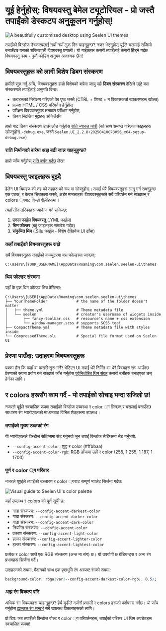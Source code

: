 # यूई हेर्नुहोस्: विषयवस्तु बेमेल ट्यूटोरियल - प्रो जस्तै तपाईंको डेस्कटप अनुकूलन गर्नुहोस्!

![A beautifully customized desktop using Seelen UI themes](https://raw.githubusercontent.com/Seelen-Inc/sl-blogs/refs/heads/master/blog/seelen-ui-theme-tutorial/image.png)

तपाईंको विन्डोज डेस्कटपलाई नयाँ नयाँ लुक दिन चाहनुहुन्छ? नजर भेट्नुहोस् यूईले यसलाई सजिलो बनाउँदछ
 यसको शक्तिशाली विषयवस्तु प्रणाली। यो गाईडहरू कसरी तपाईंलाई कसरी हिंड्ने गर्दछ
 विषयवस्तु काम - कुनै कोडिंग अनुभव आवश्यक छैन!

## विषयवस्तुहरू को लागी विशेष डिबग संस्करण

हामीले सुरु गर्नु अघि, विषयवस्तुहरू हाम्रो विशेषको बारेमा जान्नु पर्छ **डिबग संस्करण**
देखिने उई! यस संस्करणले तपाईंलाई अनुमति दिन्छ:

* तत्वहरूको निरीक्षण गरिएको वेब पृष्ठ जस्तै (CTRL + शिफ्ट + म विकासकर्ता उपकरणहरू खोल्छ)
* प्रत्यक्ष HTML / CSS परिवर्तन हेर्नुहोस्
* परीक्षण विषयवस्तुहरू तत्काल परीक्षण गर्नुहोस्
* डिबग स्टिलिंग मुद्दाहरू सजिलैसँग

हाम्रो बाट डिबग संस्करण डाउनलोड गर्नुहोस्
[राति च्यानल जारी](https://seelen.io/apps/seelen-ui/releases/nightly)
(को साथ समाप्त गरिएका फाइलहरू खोज्नुहोस् `-debug.exe`, जस्तै
`Seelen.UI_2.2.8+20250410073056_x64-setup-debug.exe`)

### राति निर्माणको बारेमा अझ बढी जान्न चाहनुहुन्छ?

हाम्रो जाँच गर्नुहोस्
[राति वर्णन गर्दछ](https://seelen.io/blog/seelen-ui-nightly) लेख!

## विषयवस्तु फाइलहरू बुझ्दै

हेलेन UI थिमहरु को तह को तहहरु को रूप मा सोच्नुहोस्। तपाईं धेरै विषयवस्तुहरू लागू गर्न सक्नुहुन्छ
 एक पटक, र केवल चित्रकला जस्तै, अर्डर मामलाहरु! विषयवस्तुहरूले सबै परिवर्तन गर्न सक्दछन्
 र colors ्गबाट ​​विन्डो शैलीहरूमा।

त्यहाँ तीन तरिकाहरू प्याकेज गर्न सकिन्छ:

1. **एकल फाईल विषयवस्तु** (.YML फाईल)
2. **थिम फोल्डर** (बहु फाइलहरू समावेश गर्दछ)
3. **संकुचित थिम** (.Sllu फाईल - विशेष देखिनेज UI ढाँचा)

### कहाँ तपाईंको विषयवस्तुहरू राख्ने

सबै विषयवस्तुहरू तपाईंको कम्प्युटरमा यस फोल्डरमा जान्छन्:

```text
C:\Users\{YOUR_USERNAME}\AppData\Roaming\com.seelen.seelen-ui\themes
```

### थिम फोल्डर संरचना

यहाँ के एक थिम फोल्डर भित्र देखिन्छ:

```text
C:\Users\{USER}\AppData\Roaming\com.seelen.seelen-ui\themes
├── YourThemeFolder             # the name of the folder doesn't matter
│   ├── theme.yml               # Theme metadata file
│   └── seelen                  # creator's username of widgets inside
│       ├── fancy-toolbar.css   # resource's name + css extension
│       └── window-manager.scss # supports SCSS too!
├── CompactTheme.yml            # Theme metadata file with styles inside
└── CompressedTheme.slu         # Special file format used on Seelen UI
```

## प्रेरणा पाउँदा: उदाहरण विषयवस्तुहरू

पक्का छैन कि कहाँ वा कसरी सुरू गर्ने? भेटिएन UI तपाईं धेरै निर्मित-मा धेरै बिषयहरु संग आउँदछ
 प्रेरणाको रूपमा प्रयोग गर्न सक्दछ! जाँच गर्नुहोस्
[पूर्वनिर्धारित थिम संग्रह](https://github.com/eythaann/Seelen-UI/tree/master/static/themes)
कसरी उनीहरू बनाइएका छन् हेर्नका लागि।

## र colors हरूसँग काम गर्दै - यो तपाईको सोचाइ भन्दा सजिलो छ!

नजरले यूईले स्वचालित रूपमा तपाईंको विन्डोज उच्वस्था र color ्ग लिन्छन् र यसलाई बनाउँदछ
 साधारण रंग भ्यारीएबलको माध्यमबाट विभिन्न शेडहरूमा उपलब्ध।

### तपाईंको मुख्य उच्तको रंग

यी भ्यारीएबलले विन्डोज सेटिंग्समा सेट गर्नुभयो जुन तपाईं विन्डोज सेटिंग्समा सेट गर्नुभयो:

* `--config-accent-color`: शुद्ध र color (#ffbbaa)
* `--config-accent-color-rgb`: RGB ढाँचामा उही र color (255, 1 255, 1 187, 1 1700)

### पूर्ण र color ्ग परिवार

नजरले यूएईले तपाईंको उच्चारण र color ्गबाट ​​सम्पूर्ण प्यालेट सिर्जना गर्दछ:

![Visual guide to Seelen UI's color palette](https://raw.githubusercontent.com/Seelen-Inc/sl-blogs/refs/heads/master/blog/seelen-ui-theme-tutorial/colors.png)

यहाँ उपलब्ध र colors को पूर्ण सूची छ:

* गाढा संस्करण: `--config-accent-darkest-color`
* गाढा संस्करण: `--config-accent-darker-color`
* गाढा संस्करण: `--config-accent-dark-color`
* नियमित संस्करण: `--config-accent-color`
* प्रकाश संस्करण: `--config-accent-light-color`
* हल्का संस्करण: `--config-accent-lighter-color`
* हल्का संस्करण: `--config-accent-lightest-color`

प्रत्येक र color साथै एक RGB संस्करण (अन्त मा संग) छ। यो उपयोगी छ
 ग्रेडियन्ट्स र अन्य रंग प्रभावहरू सिर्जना गर्दै।

उदाहरणको रूपमा, मैदानको साथ एक पृष्ठभूमि रंग अस्पष्ट रंगको रूपमा:

```css
background-color: rbga(var(--config-accent-darkest-color-rgb), 0.5);
```

### अझ रंग विकल्प पनि

अधिक रंग विकल्पहरू चाहानुहुन्छ? हेर्य युडीले दर्जनौं प्रणाली र colors हरूको पर्दाफास गर्दछ।
 यो जाँच गर्नुहोस्
[ह्यान्डल रंग सन्दर्भ](https://gist.github.com/eythaann/cd9a3cda0206ce23a17f5ea00ec2ba06)
सबै उपलब्ध विकल्पहरूको लागि।

प्रो टिप: जब तपाइँको विन्डोज वोल्ट र color ्ग परिवर्तनहरू, तपाईंको परिसर UI थिम अपडेटहरू
 स्वचालित रूपमा!
